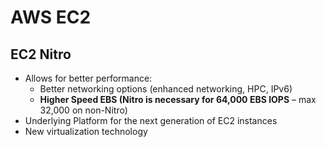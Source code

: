 # AWS EC2

## EC2 Nitro
- Allows for better performance:
    - Better networking options (enhanced networking, HPC, IPv6)
    - **Higher Speed EBS (Nitro is necessary for 64,000 EBS IOPS** – max 32,000 on non-Nitro)
- Underlying Platform for the next generation of EC2 instances
- New virtualization technology